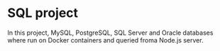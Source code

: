 # SQL project

In this project, MySQL, PostgreSQL, SQL Server and Oracle databases where run on Docker containers and queried froma Node.js server.
